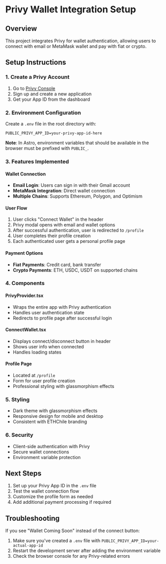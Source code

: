 # Privy Wallet Integration Setup

## Overview

This project integrates Privy for wallet authentication, allowing users to connect with email or MetaMask wallet and pay with fiat or crypto.

## Setup Instructions

### 1. Create a Privy Account

1. Go to [Privy Console](https://console.privy.io/)
2. Sign up and create a new application
3. Get your App ID from the dashboard

### 2. Environment Configuration

Create a `.env` file in the root directory with:

```env
PUBLIC_PRIVY_APP_ID=your-privy-app-id-here
```

**Note**: In Astro, environment variables that should be available in the browser must be prefixed with `PUBLIC_`.

### 3. Features Implemented

#### Wallet Connection

- **Email Login**: Users can sign in with their Gmail account
- **MetaMask Integration**: Direct wallet connection
- **Multiple Chains**: Supports Ethereum, Polygon, and Optimism

#### User Flow

1. User clicks "Connect Wallet" in the header
2. Privy modal opens with email and wallet options
3. After successful authentication, user is redirected to `/profile`
4. User completes their profile creation
5. Each authenticated user gets a personal profile page

#### Payment Options

- **Fiat Payments**: Credit card, bank transfer
- **Crypto Payments**: ETH, USDC, USDT on supported chains

### 4. Components

#### PrivyProvider.tsx

- Wraps the entire app with Privy authentication
- Handles user authentication state
- Redirects to profile page after successful login

#### ConnectWallet.tsx

- Displays connect/disconnect button in header
- Shows user info when connected
- Handles loading states

#### Profile Page

- Located at `/profile`
- Form for user profile creation
- Professional styling with glassmorphism effects

### 5. Styling

- Dark theme with glassmorphism effects
- Responsive design for mobile and desktop
- Consistent with ETHChile branding

### 6. Security

- Client-side authentication with Privy
- Secure wallet connections
- Environment variable protection

## Next Steps

1. Set up your Privy App ID in the `.env` file
2. Test the wallet connection flow
3. Customize the profile form as needed
4. Add additional payment processing if required

## Troubleshooting

If you see "Wallet Coming Soon" instead of the connect button:

1. Make sure you've created a `.env` file with `PUBLIC_PRIVY_APP_ID=your-actual-app-id`
2. Restart the development server after adding the environment variable
3. Check the browser console for any Privy-related errors
